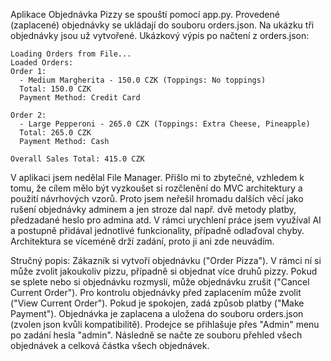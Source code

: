 Aplikace Objednávka Pizzy se spouští pomocí app.py.
Provedené (zaplacené) objednávky se ukládají do souboru orders.json. Na ukázku tři objednávky jsou už vytvořené.
Ukázkový výpis po načtení z orders.json:
   
    Loading Orders from File...
    Loaded Orders:
    Order 1:
      - Medium Margherita - 150.0 CZK (Toppings: No toppings)
      Total: 150.0 CZK
      Payment Method: Credit Card
    
    Order 2:
      - Large Pepperoni - 265.0 CZK (Toppings: Extra Cheese, Pineapple)
      Total: 265.0 CZK
      Payment Method: Cash
    
    Overall Sales Total: 415.0 CZK
V aplikaci jsem nedělal File Manager. Přišlo mi to zbytečné, vzhledem k tomu, že cílem mělo být vyzkoušet si rozčlenění do MVC architektury a použití návrhových vzorů. Proto jsem neřešil hromadu dalších věcí jako rušení objednávky adminem a jen stroze dal např. dvě metody platby, předzadané heslo pro admina atd.
V rámci urychlení práce jsem využíval AI a postupně přidával jednotlivé funkcionality, případně odlaďoval chyby.
Architektura se víceméně drží zadání, proto ji ani zde neuvádím.

Stručný popis:
Zákazník si vytvoří objednávku ("Order Pizza"). V rámci ní si může zvolit jakoukoliv pizzu, případně si objednat více druhů pizzy. Pokud se splete nebo si objednávku rozmyslí, může objednávku zrušit ("Cancel Current Order"). Pro kontrolu objednávky před zaplacením může zvolit ("View Current Order"). Pokud je spokojen, zadá způsob platby ("Make Payment"). Objednávka je zaplacena a uložena do souboru orders.json (zvolen json kvůli kompatibilitě). Prodejce se přihlašuje přes "Admin" menu po zadání hesla "admin". Následně se načte ze souboru přehled všech objednávek a celková částka všech objednávek.  
